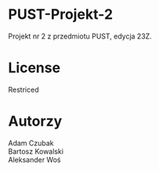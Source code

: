 # PUST-Projekt-2
Projekt nr 2 z przedmiotu PUST, edycja 23Z.
# License
Restriced
# Autorzy
Adam Czubak </br>
Bartosz Kowalski </br>
Aleksander Woś </br>
